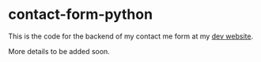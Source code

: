 # contact-form-python
This is the code for the backend of my contact me form at my [dev website](http://www.rohitdiwakar.com/).

More details to be added soon.
